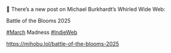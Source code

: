 🤖 There’s a new post on Michael Burkhardt’s Whirled Wide Web:

Battle of the Blooms 2025

[\#<span>March</span>](https://social.lol/tags/March) Madness [\#<span>IndieWeb</span>](https://social.lol/tags/IndieWeb)

[<span class="invisible">https://</span><span class="ellipsis">mihobu.lol/battle-of-the-bloom</span><span class="invisible">s-2025</span>](https://mihobu.lol/battle-of-the-blooms-2025)
